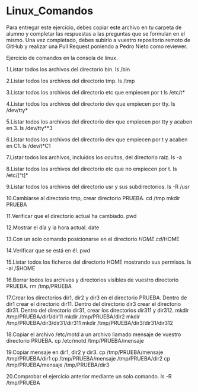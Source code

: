 # Linux_Comandos

Para entregar este ejercicio, debes copiar este archivo en tu carpeta de alumno y completar las respuestas a las preguntas que se formulan en el mismo.
Una vez completado, debes subirlo a vuestro repositorio remoto de GitHub y realizar una Pull Request poniendo a Pedro Nieto como reviewer.


Ejercicio de comandos en la consola de linux.

  1.Listar todos los archivos del directorio bin.
    ls /bin
     
    
  2.Listar todos los archivos del directorio tmp.
   ls /tmp
    
    
  3.Listar todos los archivos del directorio etc que empiecen por t 
    ls /etc/t*
    
  
  4.Listar todos los archivos del directorio dev que empiecen por tty.
    ls /dev/tty*
    
    
  5.Listar todos los archivos del directorio dev que empiecen por tty y acaben en 3.
  ls /dev/tty**3
    
    
    
  6.Listar todos los archivos del directorio dev que empiecen por t y acaben en C1.
  ls /dev/t*C1
    
    

  7.Listar todos los archivos, incluidos los ocultos, del directorio raíz.
    ls -a
    
    
  8.Listar todos los archivos del directorio etc que no empiecen por t.
    ls /etc/[^t]*
    

  9.Listar todos los archivos del directorio usr y sus subdirectorios.
    ls -R /usr
    

  10.Cambiarse al directorio tmp, crear directorio PRUEBA.
    cd /tmp
    mkdir PRUEBA
    

  11.Verificar que el directorio actual ha cambiado.
    pwd
    

  12.Mostrar el día y la hora actual.
    date
    

  13.Con un solo comando posicionarse en el directorio $HOME.
    cd /$HOME
    
 
  14.Verificar que se está en él.
    pwd
    

  15.Listar todos los ficheros del directorio HOME mostrando sus permisos.
    ls -al /$HOME
    

  16.Borrar todos los archivos y directorios visibles de vuestro directorio PRUEBA.
    rm /tmp/PRUEBA
    

  17.Crear los directorios dir1, dir2 y dir3 en el directorio PRUEBA. Dentro de dir1 crear el directorio dir11. Dentro del directorio 
  dir3 crear el directorio dir31. Dentro del directorio dir31, crear los directorios dir311 y dir312.
    mkdir /tmp/PRUEBA/dir1/dir11
    mkdir /tmp/PRUEBA/dir2
    mkdir /tmp/PRUEBA/dir3/dir31/dir311
    mkdir /tmp/PRUEBA/dir3/dir31/dir312
    
    
  18.Copiar el archivo /etc/motd a un archivo llamado mensaje de vuestro directorio PRUEBA.
    cp /etc/motd /tmp/PRUEBA/mensaje
    

  19.Copiar mensaje en dir1, dir2 y dir3.
    cp /tmp/PRUEBA/mensaje /tmp/PRUEBA/dir1
    cp /tmp/PRUEBA/mensaje /tmp/PRUEBA/dir2
    cp /tmp/PRUEBA/mensaje /tmp/PRUEBA/dir3
    
    
  20.Comprobar el ejercicio anterior mediante un solo comando.
    ls -R /tmp/PRUEBA

    
   
